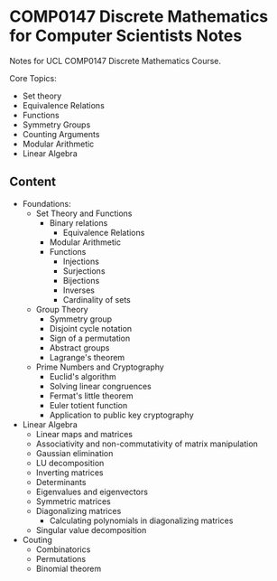 # COMP0147 Discrete Mathematics for Computer Scientists Notes
Notes for UCL COMP0147 Discrete Mathematics Course.

Core Topics:
- Set theory
- Equivalence Relations
- Functions
- Symmetry Groups
- Counting Arguments
- Modular Arithmetic
- Linear Algebra

## Content
- Foundations:
  - Set Theory and Functions
    - Binary relations
      - Equivalence Relations
    - Modular Arithmetic
    - Functions
      - Injections
      - Surjections
      - Bijections
      - Inverses
      - Cardinality of sets
  - Group Theory
    - Symmetry group
    - Disjoint cycle notation
    - Sign of a permutation
    - Abstract groups
    - Lagrange's theorem
  - Prime Numbers and Cryptography
    - Euclid's algorithm
    - Solving linear congruences
    - Fermat's little theorem
    - Euler totient function
    - Application to public key cryptography
- Linear Algebra
  - Linear maps and matrices
  - Associativity and non-commutativity of matrix manipulation
  - Gaussian elimination
  - LU decomposition
  - Inverting matrices
  - Determinants
  - Eigenvalues and eigenvectors
  - Symmetric matrices
  - Diagonalizing matrices
    - Calculating polynomials in diagonalizing matrices
  - Singular value decomposition
- Couting
  - Combinatorics
  - Permutations
  - Binomial theorem
